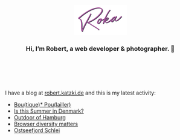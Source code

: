 <div align="center">
  <br>
  <br>
  <br>
  <br>
  <a href="https://robert.katzki.de/">
    <img width="140" src="https://github.com/ro-ka/ro-ka/blob/master/logo.svg" alt="Roka">
  </a>
  <br>
  <h3>Hi, I’m Robert, a web developer & photographer. 👋</h3>
 
  <br>
  <br>
  <br>
  <br>
</div>

I have a blog at [robert.katzki.de](https://robert.katzki.de/) and this is my latest activity:
<!-- BLOG-POST-LIST:START -->
- [Bou(tique)* Pou(lailler)](https://robert.katzki.de/projects/bou-tique-pou-lailler)
- [Is this Summer in Denmark?](https://robert.katzki.de/photos/2020/is-this-summer-in-denmark)
- [Outdoor of Hamburg](https://robert.katzki.de/photos/2020/outdoor-of-hamburg)
- [Browser diversity matters](https://robert.katzki.de/posts/browser-diversity-matters)
- [Ostseefjord Schlei](https://robert.katzki.de/photos/2020/ostseefjord-schlei)
<!-- BLOG-POST-LIST:END -->
